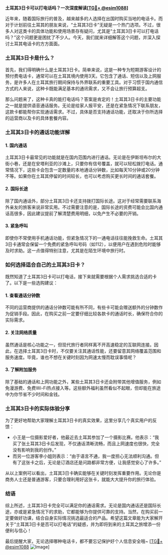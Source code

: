 **土耳其3日卡可以打电话吗？一次深度解读[[TG💪+ @esim1088](https://t.me/s/esim1088)]**

近年来，随着国际旅行的普及，越来越多的人选择在出国时购买当地的电话卡。而对于计划前往土耳其的朋友来说，“土耳其3日卡”无疑是一个热门选项。不过，很多人对这类卡的具体功能和使用场景存有疑问，尤其是“土耳其3日卡可以打电话吗？”这个问题更是困扰了不少人。今天，我们就来详细解答这个问题，并深入探讨土耳其电话卡的方方面面。

### 土耳其3日卡是什么？

首先，我们得明确什么是土耳其3日卡。简单来说，这是一种专为短期游客设计的预付费电话卡，通常可以在土耳其境内使用3天。它包含了通话、短信以及上网服务，是许多人在土耳其旅行期间保持与外界联系的重要工具。对于习惯于国内通信方式的人来说，这种卡既能满足基本的通讯需求，又不会让旅行预算超支。

那么问题来了，这种卡真的能打电话吗？答案是肯定的！土耳其3日卡的主要功能之一就是提供语音通话服务。无论是给家人报平安，还是在紧急情况下联系朋友，这款卡都能帮你实现通话需求。不过，具体是否支持通话功能，还取决于你所选择的运营商以及卡的具体套餐内容。

### 土耳其3日卡的通话功能详解

#### 1. 国内通话
土耳其3日卡最常见的功能就是在国内范围内进行通话。无论是在伊斯坦布尔的大街小巷，还是在安塔利亚的沙滩上，只要你有信号覆盖，就可以轻松拨打电话。通常情况下，这些卡会包含一定数量的本地通话分钟数，比如每天10分钟或20分钟不等。如果你在土耳其停留的时间较长，也可以考虑购买更长时间的通话套餐。

#### 2. 国际长途
除了国内通话外，部分土耳其3日卡还支持拨打国际长途。这对于经常需要联系海外亲友的旅客来说非常实用。不过需要注意的是，国际长途的资费可能会比国内通话高很多，因此建议提前了解清楚费用明细，以免产生不必要的开销。

#### 3. 紧急呼叫
即使你不常使用手机通话功能，但紧急情况下的一通电话往往能挽救生命。土耳其3日卡通常会保留一个免费的紧急呼叫号码（如112），以便用户在遇到危险时能够及时求助。这一点值得特别注意，尤其是在陌生环境中旅行时。

### 如何选择适合自己的土耳其3日卡？

既然知道了土耳其3日卡可以打电话，接下来就需要根据个人需求挑选合适的卡了。以下是一些选购建议：

#### 1. 查看通话分钟数
不同的运营商提供的通话分钟数可能有所不同，有些卡可能会赠送额外的分钟数作为促销手段。因此，在购买之前一定要仔细比较各款卡的通话时长，确保符合你的实际需求。

#### 2. 关注网络质量
虽然通话是核心功能之一，但现代旅行者同样离不开高速稳定的互联网连接。因此，在选择土耳其3日卡时，不仅要关注其通话性能，还要留意其网络覆盖范围和服务速度。毕竟，谁也不想在关键时刻因为网速太慢而耽误事情呢？

#### 3. 了解附加服务
除了基础的通话和上网功能之外，某些土耳其3日卡还会附带其他增值服务，例如免漫游费、免费Wi-Fi热点接入等。这些额外福利虽然看似不起眼，但却能在旅途中为你节省不少时间和金钱。

### 土耳其3日卡的实际体验分享

为了更好地帮助大家理解土耳其3日卡的真实效果，这里分享几个真实用户的反馈：

- 小王是一位摄影爱好者，他最近去土耳其参加了一个摄影比赛。他表示：“我买了张土耳其3日卡后发现，不仅通话清晰流畅，而且上网速度也很快，完全没有影响到我的创作。”
- 而另一位游客李小姐则表示：“由于语言不通，我一度担心无法顺利沟通。但有了这张卡之后，无论是订酒店还是问路都非常方便，让我感觉安心了许多。”

从以上案例可以看出，土耳其3日卡确实能够在关键时刻发挥重要作用。无论你是商务人士还是普通游客，只要合理利用好这张卡，就能大大提升你的旅行体验。

### 结语

综上所述，土耳其3日卡完全可以满足你的通话需求。无论是国内通话还是国际长途，亦或是紧急情况下的求助，它都能够为你提供可靠的支持。当然，在购买前一定要做好功课，结合自身实际情况挑选最适合的产品。希望这篇文章能为大家解开关于“土耳其3日卡是否可以打电话”的疑惑，并为即将到来的土耳其之旅增添一份便利与信心！

最后提醒大家，无论选择哪种电话卡，都不要忘记保护好个人信息安全哦~ [[TG💪+ @esim1088](https://t.me/s/esim1088) ![Image](https://i.postimg.cc/4NQfJmqS/Snipaste-2025-05-13-00-14-12.png)]